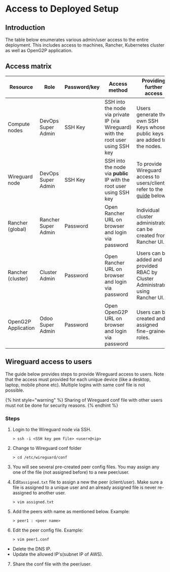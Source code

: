 # Access to Deployed Setup

## Introduction

The table below enumerates various admin/user access to the entire deployment. This includes access to machines, Rancher, Kubernetes cluster as well as OpenG2P application.

## Access matrix

| Resource            | Role                | Password/key | Access method                                                                     | Providing further access                                                                                                        |
| ------------------- | ------------------- | ------------ | --------------------------------------------------------------------------------- | ------------------------------------------------------------------------------------------------------------------------------- |
| Compute nodes       | DevOps Super Admin  | SSH Key      | SSH into the node via private IP (via Wireguard) with the root user using SSH key | Users generate their own SSH Keys whose public keys are added to the nodes.                                                     |
| Wireguard node      | DevOps Super Admin  | SSH Key      | SSH into the node via **public** IP with the root user using SSH key              | To provide Wireguard access to users/clients refer to the [guide](access-to-deployed-setup.md#wireguard-access-to-users) below. |
| Rancher (global)    | Rancher Super Admin | Password     | Open Rancher URL on browser and login via password                                | Individual cluster administrators can be created from Rancher UI.                                                               |
| Rancher (cluster)   | Cluster Admin       | Password     | Open Rancher URL on browser and login via password                                | Users can be added and provided RBAC by Cluster Administrator using Rancher UI.                                                 |
| OpenG2P Application | Odoo Super Admin    | Password     | Open OpenG2P URL on browser and login via password                                | Users can be created and assigned fine-grained roles.                                                                           |

## Wireguard access to users

The guide below provides steps to provide Wireguard access to users. Note that the access must provided for each unique device (like a desktop, laptop, mobile phone etc). Multiple logins with same conf file is not possible.&#x20;

{% hint style="warning" %}
Sharing of Wireguard conf file with other users must not be done for security reasons.
{% endhint %}

### Steps&#x20;

1.  Login to the Wireguard node via SSH.

    ```
    > ssh -i <SSH key pem file> <user>@<ip>
    ```
2.  Change to Wireguard conf folder

    ```
    > cd /etc/wireguard/conf
    ```
3. You will see several pre-created peer config files. You may assign any one of the file (not assigned before) to a new peer/user.
4.  Edit`assigned.txt` file to assign a new the peer (client/user). Make sure a file is assigned to a unique user and an already assigned file is never re-assigned to another user.

    ```
    > vim assigned.txt
    ```
5.  Add the peers with name as mentioned below. Example:

    ```
    > peer1 : <peer name>
    ```
6.  Edit the peer config file. Example:

    ```
    > vim peer1.conf 
    ```

* Delete the DNS IP.
* Update the allowed IP's(subnet IP of AWS).

7. Share the conf file with the peer/user.

